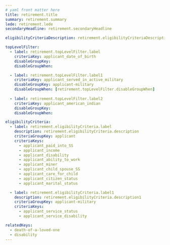 ```yaml
---
# yaml front matter here
title: retirement.title
summary: retirement.summary
lede: retirement.lede
secondaryHeadline: retirement.secondaryHeadline

eligibilityCriteriaDescription: retirement.eligibilityCriteriaDescription

topLevelFilter:
  - label: retirement.topLevelFilter.label
    criteriaKey: applicant_date_of_birth
    disableGroupKey:
    disableGroupWhen:

  - label: retirement.topLevelFilter.label1
    criteriaKey: applicant_served_in_active_military
    disableGroupKey: applicant-military
    disableGroupWhen: [retirement.topLevelFilter.disableGroupWhen]
    
  - label: retirement.topLevelFilter.label2
    criteriaKey: applicant_american_indian
    disableGroupKey: 
    disableGroupWhen:

eligibilityCriteria:
  - label: retirement.eligibilityCriteria.label
    description: retirement.eligibilityCriteria.description
    criteriaGroupKey: applicant
    criteriaKeys:
      - applicant_paid_into_SS
      - applicant_income
      - applicant_disability
      - applicant_ability_to_work
      - applicant_miner
      - applicant_child_spouse_SS
      - applicant_care_for_child
      - applicant_citizen_status
      - applicant_marital_status

  - label: retirement.eligibilityCriteria.label1
    description: retirement.eligibilityCriteria.description1
    criteriaGroupKey: applicant-military
    criteriaKeys:
      - applicant_service_status
      - applicant_service_disability

relatedKeys:
  - death-of-a-loved-one
  - disability
---
```

